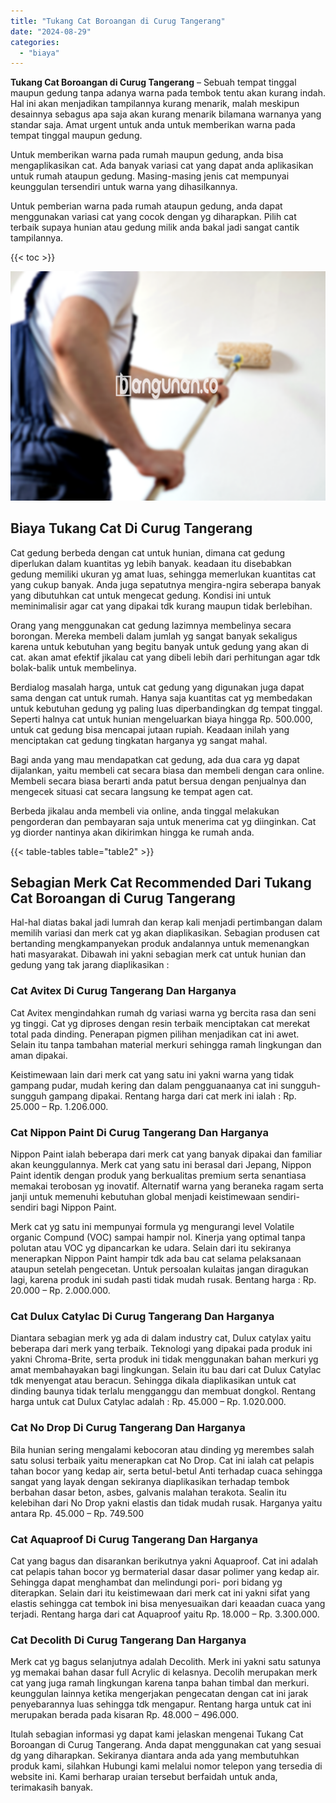 ```yaml
---
title: "Tukang Cat Boroangan di Curug Tangerang"
date: "2024-08-29"
categories: 
  - "biaya"
---
```


**Tukang Cat Boroangan di Curug Tangerang** – Sebuah tempat tinggal maupun gedung tanpa adanya warna pada tembok tentu akan kurang indah. Hal ini akan menjadikan tampilannya kurang menarik, malah meskipun desainnya sebagus apa saja akan kurang menarik bilamana warnanya yang standar saja. Amat urgent untuk anda untuk memberikan warna pada tempat tinggal maupun gedung.

Untuk memberikan warna pada rumah maupun gedung, anda bisa mengaplikasikan cat. Ada banyak variasi cat yang dapat anda aplikasikan untuk rumah ataupun gedung. Masing-masing jenis cat mempunyai keunggulan tersendiri untuk warna yang dihasilkannya.

Untuk pemberian warna pada rumah ataupun gedung, anda dapat menggunakan variasi cat yang cocok dengan yg diharapkan. Pilih cat terbaik supaya hunian atau gedung milik anda bakal jadi sangat cantik tampilannya.

{{< toc >}}

![Tukang Cat Boroangan di Curug Tangerang](/images/jasa-cat-murah02.png)

## Biaya Tukang Cat Di Curug Tangerang

Cat gedung berbeda dengan cat untuk hunian, dimana cat gedung diperlukan dalam kuantitas yg lebih banyak. keadaan itu disebabkan gedung memiliki ukuran yg amat luas, sehingga memerlukan kuantitas cat yang cukup banyak. Anda juga sepatutnya mengira-ngira seberapa banyak yang dibutuhkan cat untuk mengecat gedung. Kondisi ini untuk meminimalisir agar cat yang dipakai tdk kurang maupun tidak berlebihan.

Orang yang menggunakan cat gedung lazimnya membelinya secara borongan. Mereka membeli dalam jumlah yg sangat banyak sekaligus karena untuk kebutuhan yang begitu banyak untuk gedung yang akan di cat. akan amat efektif jikalau cat yang dibeli lebih dari perhitungan agar tdk bolak-balik untuk membelinya.

Berdialog masalah harga, untuk cat gedung yang digunakan juga dapat sama dengan cat untuk rumah. Hanya saja kuantitas cat yg membedakan untuk kebutuhan gedung yg paling luas diperbandingkan dg tempat tinggal. Seperti halnya cat untuk hunian mengeluarkan biaya hingga Rp. 500.000, untuk cat gedung bisa mencapai jutaan rupiah. Keadaan inilah yang menciptakan cat gedung tingkatan harganya yg sangat mahal.

Bagi anda yang mau mendapatkan cat gedung, ada dua cara yg dapat dijalankan, yaitu membeli cat secara biasa dan membeli dengan cara online. Membeli secara biasa berarti anda patut bersua dengan penjualnya dan mengecek situasi cat secara langsung ke tempat agen cat.

Berbeda jikalau anda membeli via online, anda tinggal melakukan pengorderan dan pembayaran saja untuk menerima cat yg diinginkan. Cat yg diorder nantinya akan dikirimkan hingga ke rumah anda.

{{< table-tables table="table2" >}}

## Sebagian Merk Cat Recommended Dari Tukang Cat Boroangan di Curug Tangerang

Hal-hal diatas bakal jadi lumrah dan kerap kali menjadi pertimbangan dalam memilih variasi dan merk cat yg akan diaplikasikan. Sebagian produsen cat bertanding mengkampanyekan produk andalannya untuk memenangkan hati masyarakat. Dibawah ini yakni sebagian merk cat untuk hunian dan gedung yang tak jarang diaplikasikan :

### Cat Avitex Di Curug Tangerang Dan Harganya

Cat Avitex mengindahkan rumah dg variasi warna yg bercita rasa dan seni yg tinggi. Cat yg diproses dengan resin terbaik menciptakan cat merekat total pada dinding. Penerapan pigmen pilihan menjadikan cat ini awet. Selain itu tanpa tambahan material merkuri sehingga ramah lingkungan dan aman dipakai.

Keistimewaan lain dari merk cat yang satu ini yakni warna yang tidak gampang pudar, mudah kering dan dalam pengguanaanya cat ini sungguh-sungguh gampang dipakai. Rentang harga dari cat merk ini ialah : Rp. 25.000 – Rp. 1.206.000.

### Cat Nippon Paint Di Curug Tangerang Dan Harganya

Nippon Paint ialah beberapa dari merk cat yang banyak dipakai dan familiar akan keunggulannya. Merk cat yang satu ini berasal dari Jepang, Nippon Paint identik dengan produk yang berkualitas premium serta senantiasa memakai terobosan yg inovatif. Alternatif warna yang beraneka ragam serta janji untuk memenuhi kebutuhan global menjadi keistimewaan sendiri-sendiri bagi Nippon Paint.

Merk cat yg satu ini mempunyai formula yg mengurangi level Volatile organic Compund (VOC) sampai hampir nol. Kinerja yang optimal tanpa polutan atau VOC yg dipancarkan ke udara. Selain dari itu sekiranya menerapkan Nippon Paint hampir tdk ada bau cat selama pelaksanaan ataupun setelah pengecetan. Untuk persoalan kulaitas jangan diragukan lagi, karena produk ini sudah pasti tidak mudah rusak. Bentang harga : Rp. 20.000 – Rp. 2.000.000.

### Cat Dulux Catylac Di Curug Tangerang Dan Harganya

Diantara sebagian merk yg ada di dalam industry cat, Dulux catylax yaitu beberapa dari merk yang terbaik. Teknologi yang dipakai pada produk ini yakni Chroma-Brite, serta produk ini tidak menggunakan bahan merkuri yg amat membahayakan bagi lingkungan. Selain itu bau dari cat Dulux Catylac tdk menyengat atau beracun. Sehingga dikala diaplikasikan untuk cat dinding baunya tidak terlalu mengganggu dan membuat dongkol. Rentang harga untuk cat Dulux Catylac adalah : Rp. 45.000 – Rp. 1.020.000.

### Cat No Drop Di Curug Tangerang Dan Harganya

Bila hunian sering mengalami kebocoran atau dinding yg merembes salah satu solusi terbaik yaitu menerapkan cat No Drop. Cat ini ialah cat pelapis tahan bocor yang kedap air, serta betul-betul Anti terhadap cuaca sehingga sangat yang layak dengan sekiranya diaplikasikan terhadap tembok berbahan dasar beton, asbes, galvanis malahan terakota. Sealin itu kelebihan dari No Drop yakni elastis dan tidak mudah rusak. Harganya yaitu antara Rp. 45.000 – Rp. 749.500

### Cat Aquaproof Di Curug Tangerang Dan Harganya

Cat yang bagus dan disarankan berikutnya yakni Aquaproof. Cat ini adalah cat pelapis tahan bocor yg bermaterial dasar dasar polimer yang kedap air. Sehingga dapat menghambat dan melindungi pori- pori bidang yg diterapkan. Selain dari itu keistimewaan dari merk cat ini yakni sifat yang elastis sehingga cat tembok ini bisa menyesuaikan dari keaadan cuaca yang terjadi. Rentang harga dari cat Aquaproof yaitu Rp. 18.000 – Rp. 3.300.000.

### Cat Decolith Di Curug Tangerang Dan Harganya

Merk cat yg bagus selanjutnya adalah Decolith. Merk ini yakni satu satunya yg memakai bahan dasar full Acrylic di kelasnya. Decolih merupakan merk cat yang juga ramah lingkungan karena tanpa bahan timbal dan merkuri. keunggulan lainnya ketika mengerjakan pengecatan dengan cat ini jarak penyebarannya luas sehingga tdk mengapur. Rentang harga untuk cat ini merupakan berada pada kisaran Rp. 48.000 – 496.000.

Itulah sebagian informasi yg dapat kami jelaskan mengenai Tukang Cat Boroangan di Curug Tangerang. Anda dapat menggunakan cat yang sesuai dg yang diharapkan. Sekiranya diantara anda ada yang membutuhkan produk kami, silahkan Hubungi kami melalui nomor telepon yang tersedia di website ini. Kami berharap uraian tersebut berfaidah untuk anda, terimakasih banyak.
